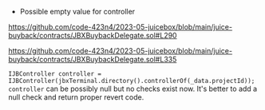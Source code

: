 - Possible empty value for controller

https://github.com/code-423n4/2023-05-juicebox/blob/main/juice-buyback/contracts/JBXBuybackDelegate.sol#L290

https://github.com/code-423n4/2023-05-juicebox/blob/main/juice-buyback/contracts/JBXBuybackDelegate.sol#L335

`IJBController controller = IJBController(jbxTerminal.directory().controllerOf(_data.projectId));`
`controller` can be possibly null but no checks exist now. It's better to add a null check and return proper revert code.